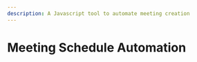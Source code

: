```yaml
---
description: A Javascript tool to automate meeting creation
---
```


# Meeting Schedule Automation

